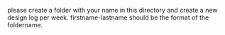 please create a folder with your name in this directory and create a new design log per week. firstname-lastname should be the format of the foldername. 
